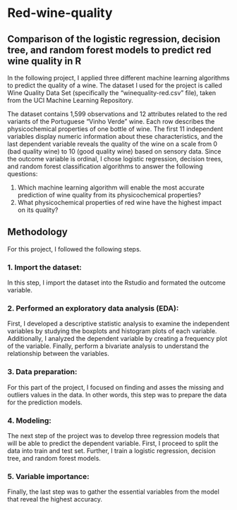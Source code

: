 # Red-wine-quality
## Comparison of the logistic regression, decision tree, and random forest models to predict red wine quality in R
In the following project, I applied three different machine learning algorithms to predict the quality of a wine. The dataset I used for the project is called Wine Quality Data Set (specifically the “winequality-red.csv” file), taken from the UCI Machine Learning Repository.

The dataset contains 1,599 observations and 12 attributes related to the red variants of the Portuguese “Vinho Verde” wine. Each row describes the physicochemical properties of one bottle of wine. The first 11 independent variables display numeric information about these characteristics, and the last dependent variable reveals the quality of the wine on a scale from 0 (bad quality wine) to 10 (good quality wine) based on sensory data.
Since the outcome variable is ordinal, I chose logistic regression, decision trees, and random forest classification algorithms to answer the following questions:
1. Which machine learning algorithm will enable the most accurate prediction of wine quality from its physicochemical properties?
2. What physicochemical properties of red wine have the highest impact on its quality?

## Methodology

For this project, I followed the following steps.
### 1. Import the dataset:
In this step, I import the dataset into the Rstudio and formated the outcome variable.
### 2. Performed an exploratory data analysis (EDA):
First, I developed a descriptive statistic analysis to examine the independent variables by studying the boxplots and histogram plots of each variable. Additionally, I analyzed the dependent variable by creating a frequency plot of the variable. Finally, perform a bivariate analysis to understand the relationship between the variables.
### 3. Data preparation:
For this part of the project, I focused on finding and asses the missing and outliers values in the data. In other words, this step was to prepare the data for the prediction models.
### 4. Modeling:
The next step of the project was to develop three regression models that will be able to predict the dependent variable. First, I proceed to split the data into train and test set. Further, I train a logistic regression, decision tree, and random forest models.
### 5. Variable importance:
Finally, the last step was to gather the essential variables from the model that reveal the highest accuracy.
